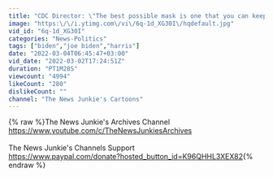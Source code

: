 ```yaml
---
title: "CDC Director: \"The best possible mask is one that you can keep on for a durable period of time.\""
image: "https:\/\/i.ytimg.com\/vi\/6q-1d_XG30I\/hqdefault.jpg"
vid_id: "6q-1d_XG30I"
categories: "News-Politics"
tags: ["biden","joe biden","harris"]
date: "2022-03-04T06:45:47+03:00"
vid_date: "2022-03-02T17:24:51Z"
duration: "PT1M28S"
viewcount: "4994"
likeCount: "280"
dislikeCount: ""
channel: "The News Junkie's Cartoons"
---
```

{% raw %}The News Junkie's Archives Channel<br /><a rel="nofollow" target="blank" href="https://www.youtube.com/c/TheNewsJunkiesArchives">https://www.youtube.com/c/TheNewsJunkiesArchives</a><br /><br />The News Junkie's Channels Support<br /><a rel="nofollow" target="blank" href="https://www.paypal.com/donate?hosted_button_id=K96QHHL3XEX82">https://www.paypal.com/donate?hosted_button_id=K96QHHL3XEX82</a>{% endraw %}
